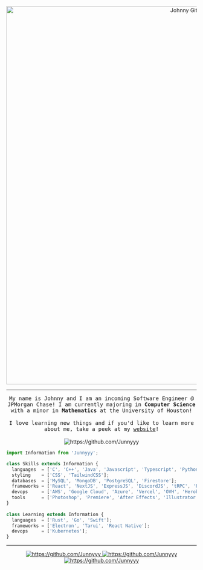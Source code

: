 <!---
<p align="center">
<img src="https://user-images.githubusercontent.com/44646589/175486784-a3d8bd5a-ae80-4b03-b3bf-54242ab32678.png" alt="https://github.com/Junnyyy" />
</p>
-->

<div style="margin: auto" align="center">
  <img width="1000" alt="Johnny Github Banner" src="https://user-images.githubusercontent.com/44646589/233739973-6988c492-0097-42f9-a4b2-35087b394f30.png">
</div>

<hr/>
<p align="center">
  <samp>
    My name is Johnny and I am an incoming Software Engineer @ JPMorgan Chase! I am currently majoring in <b>Computer Science</b> with a minor in <b>Mathematics</b> at the University of Houston!
  </samp>
  <br/><br/>
  <samp>
    I love learning new things and if you'd like to learn more about me, take a peek at my <a href="https://johnnyle.io/" target="_blank">website</a>!
  </samp>
  <br/><br/>
  <img src="https://komarev.com/ghpvc/?username=Junnyyy&style=flat-square" alt="https://github.com/Junnyyy" />
</p>

```js
import Information from 'Junnyyy';

class Skills extends Information {
  languages  = ['C', 'C++', 'Java', 'Javascript', 'Typescript', 'Python', 'Lua', 'PHP', 'R', 'Matlab'];
  styling    = ['CSS', 'TailwindCSS'];
  databases  = ['MySQL', 'MongoDB', 'PostgreSQL', 'Firestore'];
  frameworks = ['React', 'NextJS', 'ExpressJS', 'DiscordJS', 'tRPC', 'Prisma'];
  devops     = ['AWS', 'Google Cloud', 'Azure', 'Vercel', 'OVH', 'Heroku', 'Docker'];
  tools      = ['Photoshop', 'Premiere', 'After Effects', 'Illustrator', 'Figma'];
}
  
class Learning extends Information {
  languages  = ['Rust', 'Go', 'Swift'];
  frameworks = ['Electron', 'Tarui', 'React Native'];
  devops     = ['Kubernetes'];
}
```

<hr/>

<div align="center">
  <a href="https://github.com/Junnyyy">
    <img src="https://github-readme-stats.vercel.app/api?username=Junnyyy&custom_title=📊%20Github%20Stats&line_height=24&theme=tokyonight&show_icons=true&hide=contribs&include_all_commits=true&count_private=true&hide_rank=true&hide_border=true&card_width=300" alt="https://github.com/Junnyyy" />
  </a>
  <a href="https://github.com/Junnyyy">
    <img src="https://github-readme-stats.vercel.app/api/top-langs/?username=Junnyyy&custom_title=📈%20Language%20Usage&layout=compact&theme=tokyonight&count_private=true&hide_border=true&card_width=300" alt="https://github.com/Junnyyy" />
  </a>
</div>

<p style="margin: auto" align="center">
  <a href="https://spotify-github-profile.vercel.app/api/view?uid=3l2nt21yqdwxbpfk5lpl1g5zx&redirect=true">
    <img src="https://spotify-github-profile.vercel.app/api/view?uid=3l2nt21yqdwxbpfk5lpl1g5zx&cover_image=false&theme=default&show_offline=false&background_color=1a1b27&bar_color=be90f2&bar_color_cover=true" alt="https://github.com/Junnyyy" />
  </a>
</p>
